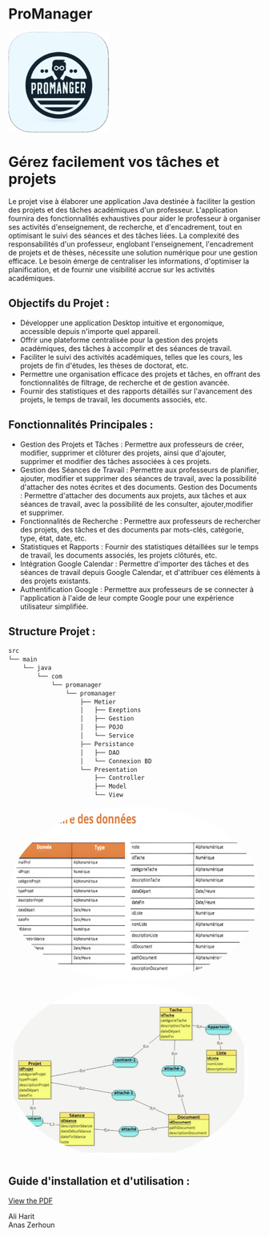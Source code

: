 # ProManager

<img src="images/iconProManager.png" alt="Logo" style=" height: 200px;">

# Gérez facilement vos tâches et projets

Le projet vise à élaborer une application Java destinée à faciliter la gestion des projets et des tâches académiques d'un professeur. L'application fournira des fonctionnalités exhaustives pour aider le professeur à organiser ses activités d'enseignement, de recherche, et d'encadrement, tout en optimisant le suivi des séances et des tâches liées. La complexité des responsabilités d'un professeur, englobant l'enseignement, l'encadrement de projets et de thèses, nécessite une solution numérique pour une gestion efficace. Le besoin émerge de centraliser les informations, d'optimiser la planification, et de fournir une visibilité accrue sur les activités académiques.

## Objectifs du Projet :

- Développer une application Desktop intuitive et ergonomique, accessible depuis n'importe quel appareil.
- Offrir une plateforme centralisée pour la gestion des projets académiques, des tâches à accomplir et des séances de travail.
- Faciliter le suivi des activités académiques, telles que les cours, les projets de fin d'études, les thèses de doctorat, etc.
- Permettre une organisation efficace des projets et tâches, en offrant des fonctionnalités de filtrage, de recherche et de gestion avancée. 
- Fournir des statistiques et des rapports détaillés sur l'avancement des projets, le temps de travail, les documents associés, etc.

## Fonctionnalités Principales :

- Gestion des Projets et Tâches : Permettre aux professeurs de créer, modifier, supprimer et clôturer des projets, ainsi que d'ajouter, supprimer et modifier des tâches associées à ces projets.
- Gestion des Séances de Travail : Permettre aux professeurs de planifier, ajouter, modifier et supprimer des séances de travail, avec la possibilité d'attacher des notes écrites et des documents. Gestion des Documents : Permettre d'attacher des documents aux projets, aux tâches et aux séances de travail, avec la possibilité de les consulter, ajouter,modifier et supprimer.
- Fonctionnalités de Recherche : Permettre aux professeurs de rechercher des projets, des tâches et des documents par mots-clés, catégorie, type, état, date, etc.
- Statistiques et Rapports : Fournir des statistiques détaillées sur le temps de travail, les documents associés, les projets clôturés, etc.
- Intégration Google Calendar : Permettre d'importer des tâches et des séances de travail depuis Google Calendar, et d'attribuer ces éléments à des projets existants.
- Authentification Google : Permettre aux professeurs de se connecter à l'application à l'aide de leur compte Google pour une expérience utilisateur simplifiée.

## Structure Projet :

```bash
src
└── main
    └── java
        └── com
            └── promanager
                └── promanager
                    ├── Metier
                    │   ├── Exeptions
                    │   ├── Gestion
                    │   ├── POJO
                    │   └── Service
                    ├── Persistance
                    │   ├── DAO
                    │   └── Connexion BD
                    └── Presentation
                        ├── Controller
                        ├── Model
                        └── View
```

<img src="images/dd.png" alt="Logo" style=" height: 350px; border-radius: 50%;">
<img src="images/MCD.png" alt="Logo" style=" height: 350px; border-radius: 50%;">

## Guide d'installation et d'utilisation :
[View the PDF](images/GuideProManager.pdf)


Ali Harit        
Anas Zerhoun
